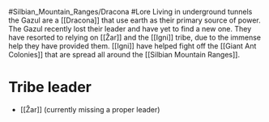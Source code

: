 #Silbian_Mountain_Ranges/Dracona #Lore 
Living in underground tunnels the Gazul are a [[Dracona]] that use earth as their primary source of power. The Gazul recently lost their leader and have yet to find a new one. They have resorted to relying on [[Žar]] and the [[Igni]] tribe, due to the immense help they have provided them. [[Igni]] have helped fight off the [[Giant Ant Colonies]] that are spread all around the [[Silbian Mountain Ranges]].
# Tribe leader
- [[Žar]] (currently missing a proper leader)